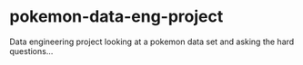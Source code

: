 # pokemon-data-eng-project
Data engineering project looking at a pokemon data set and asking the hard questions...
